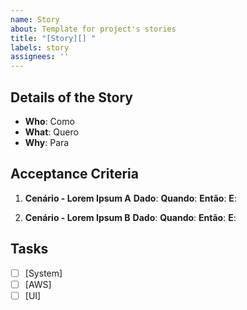 ```yaml
---
name: Story
about: Template for project's stories
title: "[Story][] "
labels: story
assignees: ''
---
```


## Details of the Story

- **Who**: Como 
- **What**: Quero 
- **Why**: Para 

## Acceptance Criteria
1) **Cenário - Lorem Ipsum A**
**Dado**: 
**Quando**:
**Então**: 
**E**: 

2) **Cenário - Lorem Ipsum B**
**Dado**: 
**Quando**: 
**Então**: 
**E**:

## Tasks
- [ ] [System] 
- [ ] [AWS] 
- [ ] [UI] 
